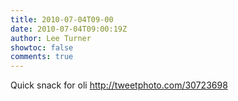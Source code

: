```yaml
---
title: 2010-07-04T09-00
date: 2010-07-04T09:00:19Z
author: Lee Turner
showtoc: false
comments: true
---
```


Quick snack for oli  http://tweetphoto.com/30723698

